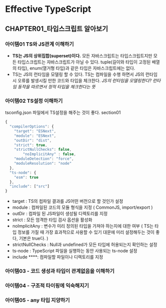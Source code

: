 # Effective TypeScript

## CHAPTER01\_타입스크립트 알아보기

### 아이템01 TS와 JS관계 이해하기

- **TS는 JS의 상위집합(superset)이다.**
  모든 자바스크립트는 타입스크립트지만 모든 타입스크립트는 자바스크립트가 아닐 수 있다.
  tuple(길이와 타입이 고정된 배열의 타입), enum(열거형 타입)과 같은 타입은 자바스크립트에는 없다.
- TS는 JS의 런타임을 모델링 할 수 있다.
  TS는 컴파일을 수행 하면서 JS의 런타임 시 오류를 발생시킬 만한 코드와 타입을 체크한다.
  _JS의 런타임을 모델링한다? 런타임 동작을 따르면서 정적 타입을 체크한다는 뜻_

### 아이템02 TS설정 이해하기

tsconfig.json 파일에서 TS설정을 해주는 것이 좋다. section01

```jsx
{
  "compilerOptions": {
    "target": "ESNext",
    "module": "ESNext",
    "outDir": "dist",
    "strict": true,
    "strictNullChecks": false,
		"noImplicitAny" : false,
    "moduleDetection": "force",
    "moduleResolution": "node"
  },
  "ts-node": {
    "esm": true
  },
  "include": ["src"]
}
```

- target : TS의 컴파일 결과를 JS어떤 버전으로 할 것인가 설정
- module : 컴파일된 코드의 모듈 형식을 지정 ( CommonJS, import/export )
- outDir : 컴파일 된 JS파일이 생성될 디렉토리를 지정
- strict : 모든 엄격한 타입 검사 옵션을 활성화
- noImplicitAny : 변수가 미리 정의된 타입을 가져야 하는지에 대한 여부 ( TS는 타입 정보를 가질 때 가장 효과적으로 사용할 수 있기 대문에 미리 설정해두는 것이 좋다, 기본은 true다. )
- strictNullChecks : Null과 undefined가 모든 타입에 허용되는지 확인하는 설정
- ts-node : TypeScript 파일을 실행하는 동안 사용되는 ts-node 설정
- include \*\*\*\*: 컴파일할 파일이나 디렉토리를 지정

### 아이템03 - 코드 생성과 타입이 관계없음을 이해하기

### 아이템04 - 구조적 타이핑에 익숙해지기

### 아이템05 - any 타입 지양하기
